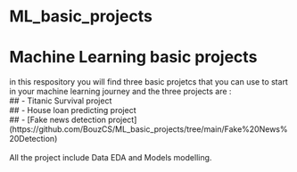 # ML_basic_projects
#
<h1> Machine Learning basic projects </h1>
in this respository you will find three basic projetcs that you can use to start in your machine learning journey
and the three projects are :<br>
  ## - Titanic Survival project<br>
  ## - House loan predicting project<br>
  ## - [Fake news detection project](https://github.com/BouzCS/ML_basic_projects/tree/main/Fake%20News%20Detection)<br><br>
All the project include Data EDA and Models modelling.
